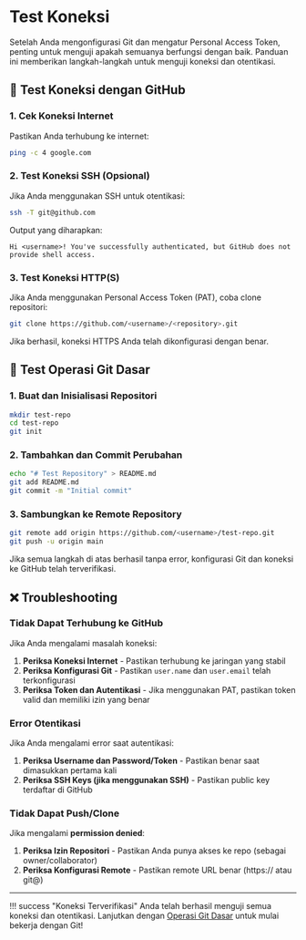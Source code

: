 # Test Koneksi

Setelah Anda mengonfigurasi Git dan mengatur Personal Access Token, penting untuk menguji apakah semuanya berfungsi dengan baik. Panduan ini memberikan langkah-langkah untuk menguji koneksi dan otentikasi.

## 🔗 Test Koneksi dengan GitHub

### 1. Cek Koneksi Internet

Pastikan Anda terhubung ke internet:

```bash
ping -c 4 google.com
```

### 2. Test Koneksi SSH (Opsional)

Jika Anda menggunakan SSH untuk otentikasi:

```bash
ssh -T git@github.com
```

Output yang diharapkan:
```
Hi <username>! You've successfully authenticated, but GitHub does not provide shell access.
```

### 3. Test Koneksi HTTP(S)

Jika Anda menggunakan Personal Access Token (PAT), coba clone repositori:

```bash
git clone https://github.com/<username>/<repository>.git
```

Jika berhasil, koneksi HTTPS Anda telah dikonfigurasi dengan benar.

## 🧪 Test Operasi Git Dasar

### 1. Buat dan Inisialisasi Repositori

```bash
mkdir test-repo
cd test-repo
git init
```

### 2. Tambahkan dan Commit Perubahan

```bash
echo "# Test Repository" > README.md
git add README.md
git commit -m "Initial commit"
```

### 3. Sambungkan ke Remote Repository

```bash
git remote add origin https://github.com/<username>/test-repo.git
git push -u origin main
```

Jika semua langkah di atas berhasil tanpa error, konfigurasi Git dan koneksi ke GitHub telah terverifikasi.

## ❌ Troubleshooting

### Tidak Dapat Terhubung ke GitHub

Jika Anda mengalami masalah koneksi:

1. **Periksa Koneksi Internet** - Pastikan terhubung ke jaringan yang stabil
2. **Periksa Konfigurasi Git** - Pastikan `user.name` dan `user.email` telah terkonfigurasi
3. **Periksa Token dan Autentikasi** - Jika menggunakan PAT, pastikan token valid dan memiliki izin yang benar

### Error Otentikasi

Jika Anda mengalami error saat autentikasi:

1. **Periksa Username dan Password/Token** - Pastikan benar saat dimasukkan pertama kali
2. **Periksa SSH Keys (jika menggunakan SSH)** - Pastikan public key terdaftar di GitHub

### Tidak Dapat Push/Clone

Jika mengalami **permission denied**:

1. **Periksa Izin Repositori** - Pastikan Anda punya akses ke repo (sebagai owner/collaborator)
2. **Periksa Konfigurasi Remote** - Pastikan remote URL benar (https:// atau git@)

---

!!! success "Koneksi Terverifikasi"
    Anda telah berhasil menguji semua koneksi dan otentikasi. Lanjutkan dengan [Operasi Git Dasar](basic-git-operations.md) untuk mulai bekerja dengan Git!


